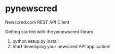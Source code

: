 pynewscred
==========

Newscred.com REST API Client

Getting started with the pynewscred library:
1. python setup.py install
2. Start developing your newscred API application! 